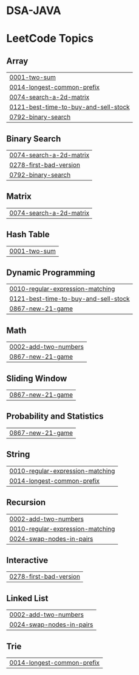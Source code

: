 # DSA-JAVA
<!---LeetCode Topics Start-->
# LeetCode Topics
## Array
|  |
| ------- |
| [0001-two-sum](https://github.com/PardivReddy/DSA-JAVA/tree/master/0001-two-sum) |
| [0014-longest-common-prefix](https://github.com/PardivReddy/DSA-JAVA/tree/master/0014-longest-common-prefix) |
| [0074-search-a-2d-matrix](https://github.com/PardivReddy/DSA-JAVA/tree/master/0074-search-a-2d-matrix) |
| [0121-best-time-to-buy-and-sell-stock](https://github.com/PardivReddy/DSA-JAVA/tree/master/0121-best-time-to-buy-and-sell-stock) |
| [0792-binary-search](https://github.com/PardivReddy/DSA-JAVA/tree/master/0792-binary-search) |
## Binary Search
|  |
| ------- |
| [0074-search-a-2d-matrix](https://github.com/PardivReddy/DSA-JAVA/tree/master/0074-search-a-2d-matrix) |
| [0278-first-bad-version](https://github.com/PardivReddy/DSA-JAVA/tree/master/0278-first-bad-version) |
| [0792-binary-search](https://github.com/PardivReddy/DSA-JAVA/tree/master/0792-binary-search) |
## Matrix
|  |
| ------- |
| [0074-search-a-2d-matrix](https://github.com/PardivReddy/DSA-JAVA/tree/master/0074-search-a-2d-matrix) |
## Hash Table
|  |
| ------- |
| [0001-two-sum](https://github.com/PardivReddy/DSA-JAVA/tree/master/0001-two-sum) |
## Dynamic Programming
|  |
| ------- |
| [0010-regular-expression-matching](https://github.com/PardivReddy/DSA-JAVA/tree/master/0010-regular-expression-matching) |
| [0121-best-time-to-buy-and-sell-stock](https://github.com/PardivReddy/DSA-JAVA/tree/master/0121-best-time-to-buy-and-sell-stock) |
| [0867-new-21-game](https://github.com/PardivReddy/DSA-JAVA/tree/master/0867-new-21-game) |
## Math
|  |
| ------- |
| [0002-add-two-numbers](https://github.com/PardivReddy/DSA-JAVA/tree/master/0002-add-two-numbers) |
| [0867-new-21-game](https://github.com/PardivReddy/DSA-JAVA/tree/master/0867-new-21-game) |
## Sliding Window
|  |
| ------- |
| [0867-new-21-game](https://github.com/PardivReddy/DSA-JAVA/tree/master/0867-new-21-game) |
## Probability and Statistics
|  |
| ------- |
| [0867-new-21-game](https://github.com/PardivReddy/DSA-JAVA/tree/master/0867-new-21-game) |
## String
|  |
| ------- |
| [0010-regular-expression-matching](https://github.com/PardivReddy/DSA-JAVA/tree/master/0010-regular-expression-matching) |
| [0014-longest-common-prefix](https://github.com/PardivReddy/DSA-JAVA/tree/master/0014-longest-common-prefix) |
## Recursion
|  |
| ------- |
| [0002-add-two-numbers](https://github.com/PardivReddy/DSA-JAVA/tree/master/0002-add-two-numbers) |
| [0010-regular-expression-matching](https://github.com/PardivReddy/DSA-JAVA/tree/master/0010-regular-expression-matching) |
| [0024-swap-nodes-in-pairs](https://github.com/PardivReddy/DSA-JAVA/tree/master/0024-swap-nodes-in-pairs) |
## Interactive
|  |
| ------- |
| [0278-first-bad-version](https://github.com/PardivReddy/DSA-JAVA/tree/master/0278-first-bad-version) |
## Linked List
|  |
| ------- |
| [0002-add-two-numbers](https://github.com/PardivReddy/DSA-JAVA/tree/master/0002-add-two-numbers) |
| [0024-swap-nodes-in-pairs](https://github.com/PardivReddy/DSA-JAVA/tree/master/0024-swap-nodes-in-pairs) |
## Trie
|  |
| ------- |
| [0014-longest-common-prefix](https://github.com/PardivReddy/DSA-JAVA/tree/master/0014-longest-common-prefix) |
<!---LeetCode Topics End-->